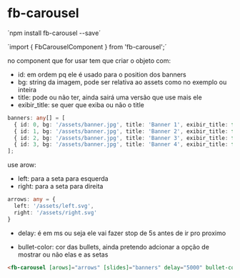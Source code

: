 # fb-carousel

´npm install fb-carousel --save´

´import { FbCarouselComponent } from 'fb-carousel';´

no component que for usar tem que criar o objeto com:

- id: em ordem pq ele é usado para o position dos banners
- bg: string da imagem, pode ser relativa ao assets como no exemplo ou inteira
- title: pode ou não ter, ainda sairá uma versão que use mais ele
- exibir_title: se quer que exiba ou não o title

```typescript
banners: any[] = [
  { id: 0, bg: '/assets/banner.jpg', title: 'Banner 1', exibir_title: false },
  { id: 1, bg: '/assets/banner.jpg', title: 'Banner 2', exibir_title: false },
  { id: 2, bg: '/assets/banner.jpg', title: 'Banner 3', exibir_title: false },
  { id: 3, bg: '/assets/banner.jpg', title: 'Banner 4', exibir_title: false },
];
```

use arow:

- left: para a seta para esquerda
- right: para a seta para direita

```typescript
arrows: any = {
  left: '/assets/left.svg',
  right: '/assets/right.svg'
}
```

- delay: é em ms ou seja ele vai fazer stop de 5s antes de ir pro proximo

- bullet-color: cor das bullets, ainda pretendo adcionar a opção de mostrar ou não elas e as setas

```html
<fb-carousel [arows]="arrows" [slides]="banners" delay="5000" bullet-color="white"></fb-carousel>
```
